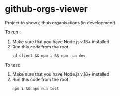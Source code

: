 # github-orgs-viewer
Project to show github organisations (in development)

To run :
1. Make sure that you have Node.js v.18+ installed
2. Run this code from the root
    ```
    cd client && npm i && npm run dev
    ```

To test:
1. Make sure that you have Node.js v.18+ installed
2. Run this code from the root
    ```
    npm i && npm run test
    ```
